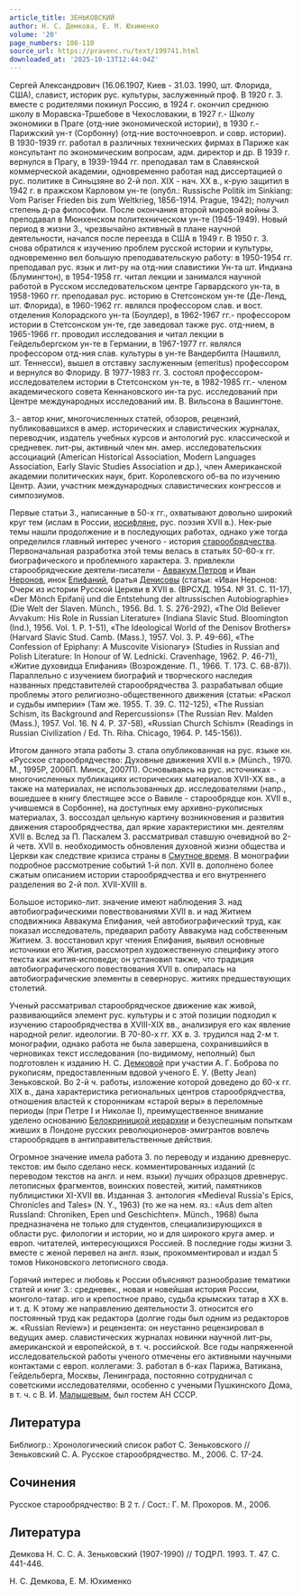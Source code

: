 ```yaml
---
article_title: ЗЕНЬКОВСКИЙ
author: Н. С. Демкова, Е. М. Юхименко
volume: '20'
page_numbers: 108-110
source_url: https://pravenc.ru/text/199741.html
downloaded_at: '2025-10-13T12:44:04Z'
---
```


Сергей Александрович (16.06.1907, Киев - 31.03. 1990, шт. Флорида, США), славист, историк рус. культуры, заслуженный проф. В 1920 г. З. вместе с родителями покинул Россию, в 1924 г. окончил среднюю школу в Моравска-Тршебове в Чехословакии, в 1927 г.- Школу экономики в Праге (отд-ние экономической истории), в 1930 г.- Парижский ун-т (Сорбонну) (отд-ние восточноевроп. и совр. истории). В 1930-1939 гг. работал в различных технических фирмах в Париже как консультант по экономическим вопросам, адм. директор и др. В 1939 г. вернулся в Прагу, в 1939-1944 гг. преподавал там в Славянской коммерческой академии, одновременно работая над диссертацией о рус. политике в Синьцзяне во 2-й пол. XIX - нач. XX в., к-рую защитил в 1942 г. в пражском Карловом ун-те (опубл.: Russische Politik im Sinkiang: Vom Pariser Frieden bis zum Weltkrieg, 1856-1914. Prague, 1942); получил степень д-ра философии. После окончания второй мировой войны З. преподавал в Мюнхенском политехническом ун-те (1945-1949). Новый период в жизни З., чрезвычайно активный в плане научной деятельности, начался после переезда в США в 1949 г. В 1950 г. З. снова обратился к изучению проблем русской истории и культуры, одновременно вел большую преподавательскую работу: в 1950-1954 гг. преподавал рус. язык и лит-ру на отд-нии славистики Ун-та шт. Индиана (Блумингтон), в 1954-1958 гг. читал лекции и занимался научной работой в Русском исследовательском центре Гарвардского ун-та, в 1958-1960 гг. преподавал рус. историю в Стетсонском ун-те (Де-Ленд, шт. Флорида), в 1960-1962 гг. являлся профессором слав. и вост. отделения Колорадского ун-та (Боулдер), в 1962-1967 гг.- профессором истории в Стетсонском ун-те, где заведовал также рус. отд-нием, в 1965-1966 гг. проводил исследования и читал лекции в Гейдельбергском ун-те в Германии, в 1967-1977 гг. являлся профессором отд-ния слав. культуры в ун-те Вандербилта (Нашвилл, шт. Теннесси), вышел в отставку заслуженным (emeritus) профессором и вернулся во Флориду. В 1977-1983 гг. З. состоял профессором-исследователем истории в Стетсонском ун-те, в 1982-1985 гг.- членом академического совета Кеннановского ин-та рус. исследований при Центре международных исследований им. В. Вильсона в Вашингтоне.

З.- автор книг, многочисленных статей, обзоров, рецензий, публиковавшихся в амер. исторических и славистических журналах, переводчик, издатель учебных курсов и антологий рус. классической и средневек. лит-ры, активный член мн. амер. исследовательских ассоциаций (American Historical Association, Modern Languages Association, Early Slavic Studies Association и др.), член Американской академии политических наук, брит. Королевского об-ва по изучению Центр. Азии, участник международных славистических конгрессов и симпозиумов.

Первые статьи З., написанные в 50-х гг., охватывают довольно широкий круг тем (ислам в России, [иосифляне](https://pravenc.ru/text/иосифляне.html), рус. поэзия XVII в.). Нек-рые темы нашли продолжение и в последующих работах, однако уже тогда определился главный интерес ученого - история [старообрядчества](https://pravenc.ru/text/старообрядчество.html). Первоначальная разработка этой темы велась в статьях 50-60-х гг. биографического и проблемного характера. З. привлекли старообрядческие деятели-писатели - [Аввакум Петров](<https://pravenc.ru/text/АВВАКУМ x5bАвва́кумx5d Петров.html>) и Иван [Неронов](https://pravenc.ru/text/Неронов.html), инок [Епифаний](https://pravenc.ru/text/Епифаний.html), братья [Денисовы](https://pravenc.ru/text/Денисовы.html) (статьи: «Иван Неронов: Очерк из истории Русской Церкви в XVII в. (ВРСХД. 1954. № 31. С. 11-17), «Der Mönch Epifanij und die Entstehung der altrussischen Autobiographie» (Die Welt der Slaven. Münch., 1956. Bd. 1. S. 276-292), «The Old Believer Avvakum: His Role in Russian Literature» (Indiana Slavic Stud. Bloomington (Ind.), 1956. Vol. 1. P. 1-51), «The Ideological World of the Denisov Brothers» (Harvard Slavic Stud. Camb. (Mass.), 1957. Vol. 3. P. 49-66), «The Confession of Epiphany: A Muscovite Visionary» (Studies in Russian and Polish Literature: In Honour of W. Lednicki. Cravenhage, 1962. P. 46-71), «Житие духовидца Епифания» (Возрождение. П., 1966. Т. 173. С. 68-87)). Параллельно с изучением биографий и творческого наследия названных представителей старообрядчества З. разрабатывал общие проблемы этого религиозно-общественного движения (статьи: «Раскол и судьбы империи» (Там же. 1955. Т. 39. С. 112-125), «The Russian Schism, its Background and Repercussions» (The Russian Rev. Malden (Mass.), 1957. Vol. 16. N 4. P. 37-58), «Russian Church Schism» (Readings in Russian Civilization / Ed. Th. Riha. Chicago, 1964. P. 145-156)).

Итогом данного этапа работы З. стала опубликованная на рус. языке кн. «Русское старообрядчество: Духовные движения XVII в.» (Münch., 1970. М., 1995Р, 2006П. Минск, 2007П). Основываясь на рус. источниках - многочисленных публикациях исторических материалов XVII-XX вв., а также на материалах, не использованных др. исследователями (напр., вошедшее в книгу блестящее эссе о Вавиле - старообрядце кон. XVII в., учившемся в Сорбонне), на доступных ему архивно-рукописных материалах, З. воссоздал цельную картину возникновения и развития движения старообрядчества, дал яркие характеристики мн. деятелям XVII в. Вслед за П. Паскалем З. рассматривал ставшую очевидной во 2-й четв. XVII в. необходимость обновления духовной жизни общества и Церкви как следствие кризиса страны в [Смутное время](<https://pravenc.ru/text/Смутное время.html>). В монографии подробное рассмотрение событий 1-й пол. XVII в. дополнено более сжатым описанием истории старообрядчества и его внутреннего разделения во 2-й пол. XVII-XVIII в.

Большое историко-лит. значение имеют наблюдения З. над автобиографическими повествованиями XVII в. и над Житием сподвижника Аввакума Епифания, чей автобиографический труд, как показал исследователь, предварил работу Аввакума над собственным Житием. З. восстановил круг чтения Епифания, выявил основные источники его Жития, рассмотрел художественную специфику этого текста как жития-исповеди; он установил также, что традиция автобиографического повествования XVII в. опиралась на автобиографические элементы в севернорус. житиях предшествующих столетий.

Ученый рассматривал старообрядческое движение как живой, развивающийся элемент рус. культуры и с этой позиции подходил к изучению старообрядчества в XVIII-XIX вв., анализируя его как явление народной религ. идеологии. В 70-80-х гг. XX в. З. трудился над 2-м т. монографии, однако работа не была завершена, сохранившийся в черновиках текст исследования (по-видимому, неполный) был подготовлен к изданию Н. С. [Демковой](https://pravenc.ru/text/Демковой.html) при участии А. Г. Боброва по рукописям, предоставленным вдовой ученого Е. У. (Betty Jean) Зеньковской. Во 2-й ч. работы, изложение которой доведено до 60-х гг. XIX в., дана характеристика региональных центров старообрядчества, отношения властей к сторонникам «старой веры» в переломные периоды (при Петре I и Николае I), преимущественное внимание уделено основанию [Белокриницкой иерархии](<https://pravenc.ru/text/БЕЛОКРИНИЦКАЯ ИЕРАРХИЯ.html>) и безуспешным попыткам живших в Лондоне русских революционеров-эмигрантов вовлечь старообрядцев в антиправительственные действия.

Огромное значение имела работа З. по переводу и изданию древнерус. текстов: им было сделано неск. комментированных изданий (с переводом текстов на англ. и нем. языки) лучших образцов древнерус. летописных фрагментов, воинских повестей, житий, памятников публицистики XI-XVII вв. Изданная З. антология «Medieval Russia's Epics, Chronicles and Tales» (N. Y., 1963) (то же на нем. яз.: «Aus dem alten Russland: Chroniken, Epen und Geschichten». Münch., 1968) была предназначена не только для студентов, специализирующихся в области рус. филологии и истории, но и для широкого круга амер. и европ. читателей, интересующихся Россией. В последние годы жизни З. вместе с женой перевел на англ. язык, прокомментировал и издал 5 томов Никоновского летописного свода.

Горячий интерес и любовь к России объясняют разнообразие тематики статей и книг З.: средневек., новая и новейшая история России, монголо-татар. иго и крепостное право, судьба крымских татар в XX в. и т. д. К этому же направлению деятельности З. относится его постоянный труд как редактора (долгие годы был одним из редакторов ж. «Russian Review») и рецензента: он неустанно рецензировал в ведущих амер. славистических журналах новинки научной лит-ры, американской и европейской, в т. ч. российской. Все годы напряженной исследовательской работы ученого отмечены его активными научными контактами с европ. коллегами: З. работал в б-ках Парижа, Ватикана, Гейдельберга, Москвы, Ленинграда, постоянно сотрудничал с советскими исследователями, особенно с учеными Пушкинского Дома, в т. ч. с В. И. [Малышевым](https://pravenc.ru/text/Малышевым.html), был гостем АН СССР.

## Литература

Библиогр.: Хронологический список работ С. Зеньковского // Зеньковский С. А. Русское старообрядчество. М., 2006. С. 17-24.

## Сочинения

Русское старообрядчество: В 2 т. / Сост.: Г. М. Прохоров. М., 2006.

## Литература

Демкова Н. С. С. А. Зеньковский (1907-1990) // ТОДРЛ. 1993. Т. 47. С. 441-446.

Н. С. Демкова, Е. М. Юхименко
